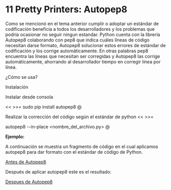 # 11 Pretty Printers: Autopep8

Como se mencionó en el tema anterior cumplir o adoptar un estándar de codificación beneficia a todos los desarrolladores y los problemas que podría ocasionar no seguir ningun estandar.
Python cuenta con la librería Autopep8 colaborando con pep8 que indica cuáles líneas de código necesitan darse formato, Autopep8 solucionar estos errores de estándar de codificación y los corrige automáticamente.
En otras palabras pep8 encuentra las líneas que necesitan ser corregidas y Autopep8 las corrige automáticamente, ahorrando al desarrollador tiempo en corregir línea por línea.

¿Cómo se usa?

Instalación

Instalar desde consola

<< >>=
sudo pip install autopep8
@

Realizar la corrección del código según el estándar de python
<< >>=

autopep8 --in-place <nombre_del_archivo.py>
@

__Ejemplo:__

A continuación se muestra un fragmento de código en el cual aplicamos autopep8 para dar formato con el estándar de código de Python.

[Antes de Autopep8](images/AntesAutopep8.png)


Después de aplicar autopep8 este es el resultado:

[Despues de Autopep8](images/DespuesAutopep8.png)



